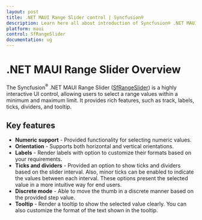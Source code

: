 ```yaml
---
layout: post
title: .NET MAUI Range Slider control | Syncfusion®
description: Learn here all about introduction of Syncfusion® .NET MAUI Range Slider (SfRangeSlider) control with key features and more.
platform: maui
control: SfRangeSlider
documentation: ug
---
```


# .NET MAUI Range Slider Overview

The Syncfusion<sup>®</sup> .NET MAUI Range Slider ([SfRangeSlider](https://www.syncfusion.com/maui-controls/maui-range-slider)) is a highly interactive UI control, allowing users to select a range values within a minimum and maximum limit. It provides rich features, such as track, labels, ticks, dividers, and tooltip.

## Key features

* **Numeric support** - Provided functionality for selecting numeric values.
* **Orientation** - Supports both horizontal and vertical orientations.
* **Labels** - Render labels with option to customize their formats based on your requirements.
* **Ticks and dividers** - Provided an option to show ticks and dividers based on the slider interval. Also, minor ticks can be enabled to indicate the values between each interval. These options present the selected value in a more intuitive way for end users.
* **Discrete mode** - Able to move the thumb in a discrete manner based on the provided step value.
* **Tooltip** - Render a tooltip to show the selected value clearly. You can also customize the format of the text shown in the tooltip.

